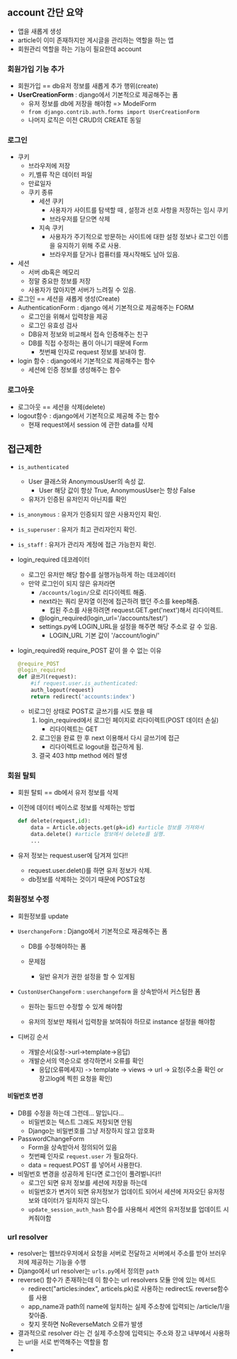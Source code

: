 ## account 간단 요약

* 앱을 새롭게 생성
* article이 이미 존재하지만 게시글을 관리하는 역할을 하는 앱
* 회원관리 역할을 하는 기능이 필요한데 account



### 회원가입 기능 추가

* 회원가입 == db유저 정보를 새롭게 추가 행위(create)
* __UserCreationForm__ : django에서 기본적으로 제공해주는 폼
  * 유저 정보를 db에 저장을 해야함 => ModelForm 
  * `from django.contrib.auth.forms import UserCreationForm`
  * 나머지 로직은 이전 CRUD의 CREATE 동일



### 로그인



* 쿠키
  * 브라우저에 저장
  * 키,벨류 작은 데이터 파일
  * 만료일자
  * 쿠키 종류
    * 세션 쿠키
      * 사용자가 사이트를 탐색할 때 , 설정과 선호 사항을 저장하는 임시 쿠키
      * 브라우저를 닫으면 삭제
    * 지속 쿠키
      * 사용자가 주기적으로 방문하는 사이트에 대한 설정 정보나 로그인 이름을 유지하기 위해 주로 사용.
      * 브라우저를 닫거나 컴퓨터를 재시작해도 남아 있음. 
* 세션
  * 서버 db혹은 메모리
  * 정말 중요한 정보를 저장
  * 사용자가 많아지면 서버가 느려질 수 있음.
* 로그인 == 세션을 새롭게 생성(Create)
* AuthenticationForm : django 에서 기본적으로 제공해주는 FORM
  * 로그인을 위해서 입력창을 제공
  * 로그인 유효성 검사
  * DB유저 정보와 비교해서 접속 인증해주는 친구
  * DB를 직접 수정하는 폼이 아니기 때문에 Form
    * 첫번째 인자로 request 정보를 보내야 함. 
* login 함수 : django에서 기본적으로 제공해주는 함수
  * 세션에 인증 정보를 생성해주는 함수



### 로그아웃

* 로그아웃 == 세션을 삭제(delete)
* logout함수 : django에서 기본적으로 제공해 주는 함수
  * 현재 request에서  session 에 관한 data를 삭제



## 접근제한

* `is_authenticated`
  * User 클래스와 AnonymousUser의 속성 값.
    * User 해당 값이 항상 True, AnonymousUser는 항상 False
  * 유저가 인증된 유저인지 아닌지를 확인
* `is_anonymous` : 유저가 인증되지 않은 사용자인지 확인.
* `is_superuser` : 유저가 최고 관리자인지 확인.
* `is_staff` : 유저가 관리자 계정에 접근 가능한지 확인.



* login_required 데코레이터

  * 로그인 유저만 해당 함수를 실행가능하게 하는 데코레이터
  * 만약 로그인이 되지 않은 유저라면
    * `/accounts/login/`으로 리다이렉트 해줌.
    * next라는 쿼리 문자열 이전에 접근하려 했던 주소를 keep해줌.
      * 킵된 주소를 사용하려면 request.GET.get('next')해서 리다이렉트.
    * @login_required(login_url='/accounts/test/')
    * settings.py에 LOGIN_URL을 설정을 해주면 해당 주소로 갈 수 있음.
      * LOGIN_URL 기본 값이 '/account/login/'

* login_required와 require_POST 같이 쓸 수 없는 이유

  ```python
  @require_POST
  @login_required
  def 글쓰기(request):
      #if request.user.is_authenticated:
      auth_logout(request)
      return redirect('accounts:index')
  ```

  

  * 비로그인 상태로 POST로 글쓰기를 시도 했을 때
    1. login_required에서 로그인 페이지로 리다이렉트(POST 데이터 손실)
       * 리다이렉트는 GET
    2. 로그인을 완료 한 후 next 이용해서 다시 글쓰기에 접근
       * 리다이렉트로 logout을 접근하게 됨.
    3. 결국 403 http method 에러 발생



### 회원 탈퇴

* 회원 탈퇴 == db에서 유저 정보를 삭제

* 이전에 데이터 베이스로 정보를 삭제하는 방법

  ```python
  def delete(request,id):
      data = Article.objects.get(pk=id) #article 정보를 가져와서
      data.delete() #article 정보에서 delete를 실행.
      ...
  ```

  

* 유저 정보는 request.user에 담겨져 있다!!

  * request.user.delet()를 하면 유저 정보가 삭제.
  * db정보를 삭제하는 것이기 때문에 POST요청



### 회원정보 수정

- 회원정보를 update

- `UserchangeForm` : Django에서 기본적으로 재공해주는 폼

  - DB를 수정해야하는 폼

  - 문제점

    - 일반 유저가 권한 설정을 할 수 있게됨

      

- `CustonUserChangeForm` : `userchangeform` 을 상속받아서 커스텀한 폼

  - 원하는 필드만 수정할 수 있게 해야함

  - 유저의 정보만 채워서 입력창을 보여줘야 하므로 instance 설정을 해야함

    

- 디버깅 순서
  - 개발순서(요청->url->template->응답)
  - 개발순서의 역순으로 생각하면서 오류를  확인
    - 응답(오류메세지) -> template -> views -> url -> 요청(주소줄 확인 or 장고log에 찍힌 요청을 확인)





#### 비밀번호 변경

- DB를 수정을 하는데 그런데... 말입니다...
  - 비밀번호는 텍스트 그래도 저장되면 안됨
  - Django는 비밀번호를 그냥 저장하지 않고 암호화
- PasswordChangeForm
  - Form을 상속받아서 정의되어 있음
  - 첫번째 인자로 `request.user` 가 필요하다.
  - data = request.POST 를 넣어서 사용한다.
- 비밀번호 변경을 성공하게 된다면 로그인이 풀려벌니다!!
  - 로그인 되면 유저 정보를 세션에 저장을 하는데 
  - 비밀번호가 변겨이 되면 유저정보가 업데이트 되어서 세션에 저자오딘 유저정보와 데이터가 일치하지 않는다.
  - `update_session_auth_hash` 함수를 사용해서 세연의 유저정보를 업데이트 시켜줘야함



### url resolver

- resolver는 웹브라우저에서 요청을 서버로 전달하고 서버에서 주소를 받아 브러우저에 제공하는 기능을 수행
- Django에서 url resolver는 `urls.py`에서 정의한 `path`
- reverse() 함수가 존재하는데 이 함수는 url resolvers 모듈 안에 있는 메서드
  - redirect("articles:index", articels.pk)로 사용하는 redirect도 reverse함수를 사용
  - app_name과 path의 name에 일치하는 실제 주소창에 입력되는 /article/1/을 찾아줌.
  - 찾지 못하면 NoReverseMatch 오류가 발생
- 결과적으로 resolver 라는 건 실제 주소창에 입력되는 주소와 장고 내부에서 사용하는 url을 서로 번역해주는 역할을 함
- 